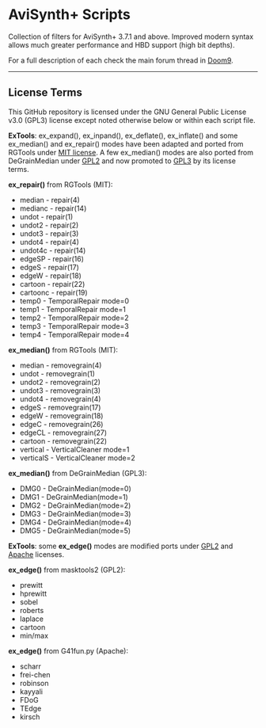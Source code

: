# AviSynth+ Scripts

Collection of filters for AviSynth+ 3.7.1 and above. Improved modern syntax allows much greater performance and HBD support (high bit depths).

For a full description of each check the main forum thread in [Doom9](https://forum.doom9.org/showthread.php?t=182881).

------

## License Terms

This GitHub repository is licensed under the GNU General Public License v3.0 (GPL3) license except noted otherwise below or within each script file.

**ExTools**: ex_expand(), ex_inpand(), ex_deflate(), ex_inflate() and some ex_median() and ex_repair() modes have been adapted and ported from RGTools under [MIT license](https://github.com/pinterf/RgTools/blob/master/LICENSE). A few ex_median() modes are also ported from DeGrainMedian under [GPL2](https://www.gnu.org/licenses/old-licenses/gpl-2.0.txt) and now promoted to [GPL3](https://www.gnu.org/licenses/gpl-3.0.txt) by its license terms.

**ex_repair()** from RGTools (MIT):

*   median    - repair(4)
*   medianc   - repair(14)
*   undot     - repair(1)
*   undot2    - repair(2)
*   undot3    - repair(3)
*   undot4    - repair(4)
*   undot4c   - repair(14)
*   edgeSP    - repair(16)
*   edgeS     - repair(17)
*   edgeW     - repair(18)
*   cartoon   - repair(22)
*   cartoonc  - repair(19)
*   temp0     - TemporalRepair mode=0
*   temp1     - TemporalRepair mode=1
*   temp2     - TemporalRepair mode=2
*   temp3     - TemporalRepair mode=3
*   temp4     - TemporalRepair mode=4

**ex_median()** from RGTools (MIT):
*   median    - removegrain(4)
*   undot     - removegrain(1)
*   undot2    - removegrain(2)
*   undot3    - removegrain(3)
*   undot4    - removegrain(4)
*   edgeS     - removegrain(17)
*   edgeW     - removegrain(18)
*   edgeC     - removegrain(26)
*   edgeCL    - removegrain(27)
*   cartoon   - removegrain(22)
*   vertical  - VerticalCleaner mode=1
*   verticalS - VerticalCleaner mode=2

**ex_median()** from DeGrainMedian (GPL3):
*   DMG0      - DeGrainMedian(mode=0)
*   DMG1      - DeGrainMedian(mode=1)
*   DMG2      - DeGrainMedian(mode=2)
*   DMG3      - DeGrainMedian(mode=3)
*   DMG4      - DeGrainMedian(mode=4)
*   DMG5      - DeGrainMedian(mode=5)

**ExTools**: some **ex_edge()** modes are modified ports under [GPL2](https://github.com/pinterf/masktools/blob/16bit/LICENSE) and [Apache](https://github.com/groucho86/G41Fun/blob/master/LICENSE) licenses.

**ex_edge()** from masktools2 (GPL2):
*   prewitt
*   hprewitt
*   sobel
*   roberts
*   laplace
*   cartoon
*   min/max

**ex_edge()** from G41fun.py (Apache):
*   scharr
*   frei-chen
*   robinson
*   kayyali
*   FDoG
*   TEdge
*   kirsch
